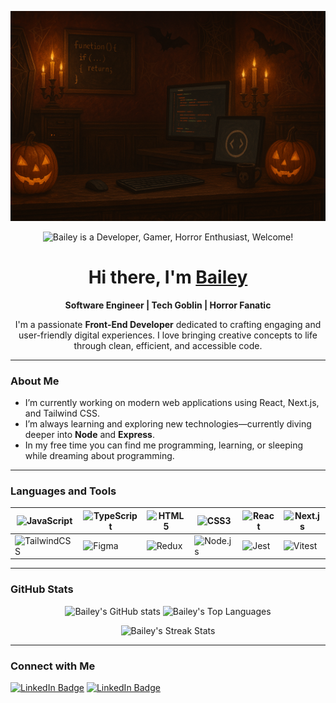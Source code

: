 <p align="center">
  <img src="assets/github-banner.png" alt="Halloween and Developer themed banner">
</p>

<p align="center">
  <img src="https://readme-typing-svg.herokuapp.com?size=30&duration=4000&color=F7F7F7&background=000000&lines=Front-End+Dev;Gamer;Horror+Enthusiast;Welcome!" alt="Bailey is a Developer, Gamer, Horror Enthusiast, Welcome!" />
</p>

<h1 align="center">Hi there, I'm <a href="https://github.com/BaileyKH">Bailey</a></h1>
<p align="center">
  <strong>Software Engineer | Tech Goblin | Horror Fanatic</strong>
</p>

<p align="center">
  I'm a passionate <strong>Front-End Developer</strong> dedicated to crafting 
  engaging and user-friendly digital experiences. I love bringing creative 
  concepts to life through clean, efficient, and accessible code.
</p>

---

### About Me
- I’m currently working on modern web applications using React, Next.js, and Tailwind CSS.  
- I’m always learning and exploring new technologies—currently diving deeper into **Node** and **Express**.  
- In my free time you can find me programming, learning, or sleeping while dreaming about programming.

---

### Languages and Tools

| <img src="https://cdn.jsdelivr.net/gh/devicons/devicon/icons/javascript/javascript-original.svg" width="40px" alt="JavaScript"/> | <img src="https://cdn.jsdelivr.net/gh/devicons/devicon/icons/typescript/typescript-original.svg" width="40px" alt="TypeScript"/> | <img src="https://cdn.jsdelivr.net/gh/devicons/devicon/icons/html5/html5-original.svg" width="40px" alt="HTML5"/> | <img src="https://cdn.jsdelivr.net/gh/devicons/devicon/icons/css3/css3-original.svg" width="40px" alt="CSS3"/> | <img src="https://cdn.jsdelivr.net/gh/devicons/devicon/icons/react/react-original.svg" width="40px" alt="React"/> | <img src="https://cdn.jsdelivr.net/gh/devicons/devicon/icons/nextjs/nextjs-original.svg" width="40px" alt="Next.js"/> |
| --- | --- | --- | --- | --- | --- |
| <img src="https://cdn.jsdelivr.net/gh/devicons/devicon/icons/tailwindcss/tailwindcss-plain.svg" width="40px" alt="TailwindCSS"/> | <img src="https://cdn.jsdelivr.net/gh/devicons/devicon/icons/figma/figma-original.svg" width="40px" alt="Figma"/> | <img src="https://cdn.jsdelivr.net/gh/devicons/devicon/icons/redux/redux-original.svg" width="40px" alt="Redux"/> | <img src="https://cdn.jsdelivr.net/gh/devicons/devicon/icons/nodejs/nodejs-plain-wordmark.svg" width="40px" alt="Node.js"/> | <img src="https://cdn.jsdelivr.net/gh/devicons/devicon/icons/jest/jest-plain.svg" width="40px" alt="Jest"/> | <img src="https://cdn.jsdelivr.net/gh/devicons/devicon/icons/vitest/vitest-original.svg" width="40px" alt="Vitest"/> |

---

### GitHub Stats
<p align="center">
  <img 
       src="https://github-readme-stats.vercel.app/api?username=BaileyKH&show_icons=true&theme=tokyonight" 
       alt="Bailey's GitHub stats" 
       height="165" 
  />
  <img 
       src="https://github-readme-stats.vercel.app/api/top-langs/?username=BaileyKH&layout=compact&theme=tokyonight" 
       alt="Bailey's Top Languages" 
       height="165" 
  />
</p>

<p align="center">
  <img
       src="https://github-readme-streak-stats.herokuapp.com/?user=BaileyKH&theme=tokyonight"
       alt="Bailey's Streak Stats" 
       height="165"
  />
</p>

---

### Connect with Me
<p>
  <a href="https://www.linkedin.com/in/baileykh/"><img src="https://img.shields.io/badge/LinkedIn-Connect-CB1014?style=flat&logo=linkedin" alt="LinkedIn Badge"/></a>
  <a href="https://www.baileykh.dev/"><img src="https://img.shields.io/badge/Portfolio-CB1014" alt="LinkedIn Badge"/></a>
  <!-- Add or remove any social/portfolio links that you'd like -->
</p>

